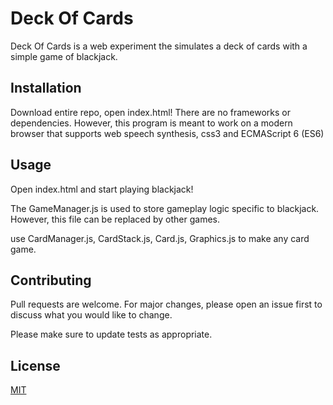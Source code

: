 # Deck Of Cards

Deck Of Cards is a web experiment the simulates a deck of cards with a simple game of blackjack.

## Installation

Download entire repo, open index.html!
There are no frameworks or dependencies.
However, this program is meant to work on a modern browser that supports web speech synthesis, css3 and ECMAScript 6 (ES6)


## Usage

Open index.html and start playing blackjack!

The GameManager.js is used to store gameplay logic specific to blackjack. However, this file can be replaced by other games.

use CardManager.js, CardStack.js, Card.js, Graphics.js to make any card game.


## Contributing
Pull requests are welcome. For major changes, please open an issue first to discuss what you would like to change.

Please make sure to update tests as appropriate.

## License
[MIT](https://choosealicense.com/licenses/mit/)